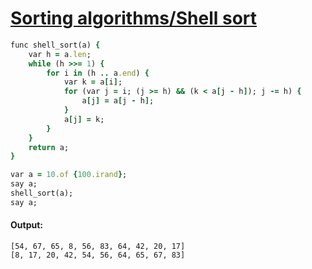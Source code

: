 [1]: http://rosettacode.org/wiki/Sorting_algorithms/Shell_sort

# [Sorting algorithms/Shell sort][1]

```ruby
func shell_sort(a) {
    var h = a.len;
    while (h >>= 1) {
        for i in (h .. a.end) {
            var k = a[i];
            for (var j = i; (j >= h) && (k < a[j - h]); j -= h) {
                a[j] = a[j - h];
            }
            a[j] = k;
        }
    }
    return a;
}

var a = 10.of {100.irand};
say a;
shell_sort(a);
say a;
```

#### Output:
```
[54, 67, 65, 8, 56, 83, 64, 42, 20, 17]
[8, 17, 20, 42, 54, 56, 64, 65, 67, 83]
```
